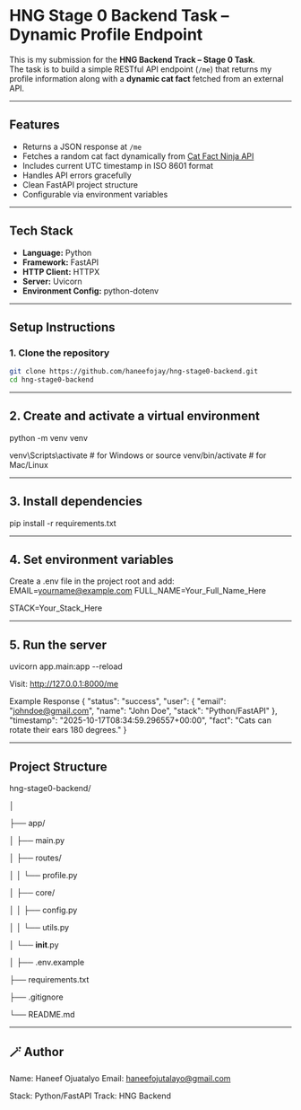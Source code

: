 #  HNG Stage 0 Backend Task – Dynamic Profile Endpoint

This is my submission for the **HNG Backend Track – Stage 0 Task**.  
The task is to build a simple RESTful API endpoint (`/me`) that returns my profile information along with a **dynamic cat fact** fetched from an external API.

---

##  Features
- Returns a JSON response at `/me`
- Fetches a random cat fact dynamically from [Cat Fact Ninja API](https://catfact.ninja/fact)
- Includes current UTC timestamp in ISO 8601 format
- Handles API errors gracefully
- Clean FastAPI project structure
- Configurable via environment variables

---

##  Tech Stack
- **Language:** Python
- **Framework:** FastAPI
- **HTTP Client:** HTTPX
- **Server:** Uvicorn
- **Environment Config:** python-dotenv

---

##  Setup Instructions

### **1. Clone the repository**
```bash
git clone https://github.com/haneefojay/hng-stage0-backend.git
cd hng-stage0-backend
```
---

## 2. Create and activate a virtual environment

python -m venv venv

venv\Scripts\activate    # for Windows
or
source venv/bin/activate # for Mac/Linux

---

## 3. Install dependencies
pip install -r requirements.txt

---

## 4. Set environment variables

Create a .env file in the project root and add:
EMAIL=yourname@example.com
FULL_NAME=Your_Full_Name_Here

STACK=Your_Stack_Here

---

## 5. Run the server
uvicorn app.main:app --reload

Visit: http://127.0.0.1:8000/me

Example Response
{
  "status": "success",
  "user": {
    "email": "johndoe@gmail.com",
    "name": "John Doe",
    "stack": "Python/FastAPI"
  },
  "timestamp": "2025-10-17T08:34:59.296557+00:00",
  "fact": "Cats can rotate their ears 180 degrees."
}

---

## Project Structure

hng-stage0-backend/

│

├── app/

│   ├── main.py

│   ├── routes/

│   │   └── profile.py

│   ├── core/

│   │   ├── config.py

│   │   └── utils.py

│   └── __init__.py

│
├── .env.example

├── requirements.txt

├── .gitignore

└── README.md


---

## 🪄 Author

Name: Haneef Ojuatalyo
Email: haneefojutalayo@gmail.com

Stack: Python/FastAPI
Track: HNG Backend
